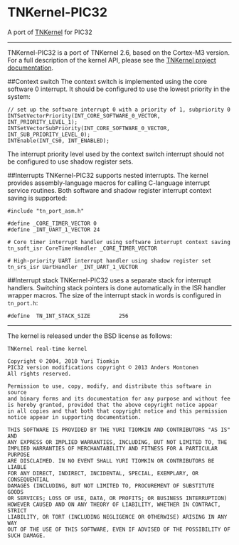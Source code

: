 TNKernel-PIC32
==============

A port of [TNKernel](http://www.tnkernel.com/ "TNKernel") for PIC32

---
TNKernel-PIC32 is a port of TNKernel 2.6, based on the Cortex-M3 version. For a full description of the kernel API, please see the [TNKernel project documentation](http://www.tnkernel.com/tn_description.html "TNKernel project documentation").

##Context switch
The context switch is implemented using the core software 0 interrupt. It should be configured to use the lowest priority in the system:

    // set up the software interrupt 0 with a priority of 1, subpriority 0
    INTSetVectorPriority(INT_CORE_SOFTWARE_0_VECTOR, INT_PRIORITY_LEVEL_1);
    INTSetVectorSubPriority(INT_CORE_SOFTWARE_0_VECTOR, INT_SUB_PRIORITY_LEVEL_0);
    INTEnable(INT_CS0, INT_ENABLED);

The interrupt priority level used by the context switch interrupt should not be configured to use shadow register sets.

##Interrupts
TNKernel-PIC32 supports nested interrupts. The kernel provides assembly-language macros for calling C-language interrupt service routines. Both software and shadow register interrupt context saving is supported:

    #include "tn_port_asm.h"
    
    #define _CORE_TIMER_VECTOR 0
    #define _INT_UART_1_VECTOR 24
    
    # Core timer interrupt handler using software interrupt context saving
    tn_soft_isr CoreTimerHandler _CORE_TIMER_VECTOR
    
    # High-priority UART interrupt handler using shadow register set
    tn_srs_isr UartHandler _INT_UART_1_VECTOR

##Interrupt stack
TNKernel-PIC32 uses a separate stack for interrupt handlers. Switching stack pointers is done automatically in the ISR handler wrapper macros. The size of the interrupt stack in words is configured in `tn_port.h`:

    #define  TN_INT_STACK_SIZE         256
 
---

The kernel is released under the BSD license as follows:

    TNKernel real-time kernel

    Copyright © 2004, 2010 Yuri Tiomkin
    PIC32 version modifications copyright © 2013 Anders Montonen
    All rights reserved.

    Permission to use, copy, modify, and distribute this software in source
    and binary forms and its documentation for any purpose and without fee
    is hereby granted, provided that the above copyright notice appear
    in all copies and that both that copyright notice and this permission
    notice appear in supporting documentation.

    THIS SOFTWARE IS PROVIDED BY THE YURI TIOMKIN AND CONTRIBUTORS "AS IS" AND
    ANY EXPRESS OR IMPLIED WARRANTIES, INCLUDING, BUT NOT LIMITED TO, THE
    IMPLIED WARRANTIES OF MERCHANTABILITY AND FITNESS FOR A PARTICULAR PURPOSE
    ARE DISCLAIMED. IN NO EVENT SHALL YURI TIOMKIN OR CONTRIBUTORS BE LIABLE
    FOR ANY DIRECT, INDIRECT, INCIDENTAL, SPECIAL, EXEMPLARY, OR CONSEQUENTIAL
    DAMAGES (INCLUDING, BUT NOT LIMITED TO, PROCUREMENT OF SUBSTITUTE GOODS
    OR SERVICES; LOSS OF USE, DATA, OR PROFITS; OR BUSINESS INTERRUPTION)
    HOWEVER CAUSED AND ON ANY THEORY OF LIABILITY, WHETHER IN CONTRACT, STRICT
    LIABILITY, OR TORT (INCLUDING NEGLIGENCE OR OTHERWISE) ARISING IN ANY WAY
    OUT OF THE USE OF THIS SOFTWARE, EVEN IF ADVISED OF THE POSSIBILITY OF
    SUCH DAMAGE.
